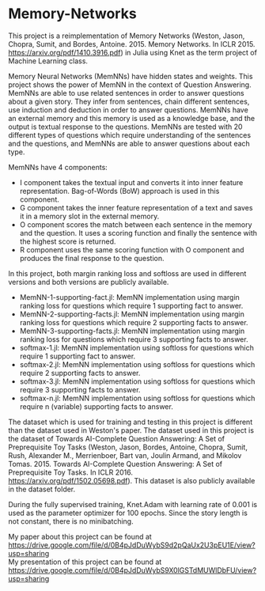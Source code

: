 # Memory-Networks
This project is a reimplementation of Memory Networks (Weston, Jason, Chopra, Sumit, and Bordes, Antoine. 2015. Memory Networks. In ICLR 2015. https://arxiv.org/pdf/1410.3916.pdf) in Julia using Knet as the term project of Machine Learning class.

Memory Neural Networks (MemNNs) have hidden states and weights. This project shows the power of MemNN in the context of Question Answering. MemNNs are able to use related sentences in order to answer questions about a given story. They infer from sentences, chain different sentences, use induction and deduction in order to answer questions. MemNNs have an external memory and this memory is used as a knowledge base, and the output is textual response to the questions. MemNNs are tested with 20 different types of questions which require understanding of the sentences and the questions, and MemNNs are able to answer questions about each type.

MemNNs have 4 components:<br/>
* I component takes the textual input and converts it into inner feature representation. Bag-of-Words (BoW) approach is used in this component.<br/>
* G component takes the inner feature representation of a text and saves it in a memory slot in the external memory.<br/>
* O component scores the match between each sentence in the memory and the question. It uses a scoring function and finally the sentence with the highest score is returned.<br/>
* R component uses the same scoring function with O component and produces the final response to the question.

In this project, both margin ranking loss and softloss are used in different versions and both versions are publicly available.

* MemNN-1-supporting-fact.jl: MemNN implementation using margin ranking loss for questions which require 1 supporting fact to answer.<br/>
* MemNN-2-supporting-facts.jl: MemNN implementation using margin ranking loss for questions which require 2 supporting facts to answer.<br/>
* MemNN-3-supporting-facts.jl: MemNN implementation using margin ranking loss for questions which require 3 supporting facts to answer.<br/>
* softmax-1.jl: MemNN implementation using softloss for questions which require 1 supporting fact to answer.<br/>
* softmax-2.jl: MemNN implementation using softloss for questions which require 2 supporting facts to answer.<br/>
* softmax-3.jl: MemNN implementation using softloss for questions which require 3 supporting facts to answer.<br/>
* softmax-n.jl: MemNN implementation using softloss for questions which require n (variable) supporting facts to answer.<br/>

The dataset which is used for training and testing in this project is different than the dataset used in Weston's paper. The dataset used in this project is the dataset of Towards AI-Complete Question Answering: A Set of Preprequisite Toy Tasks (Weston, Jason, Bordes, Antoine, Chopra, Sumit, Rush, Alexander M., Merrienboer, Bart van, Joulin Armand, and Mikolov Tomas. 2015. Towards AI-Complete Question Answering: A Set of Preprequisite Toy Tasks. In ICLR 2016. https://arxiv.org/pdf/1502.05698.pdf). This dataset is also publicly available in the dataset folder.

During the fully supervised training, Knet.Adam with learning rate of 0.001 is used as the parameter optimizer for 100 epochs. Since the story length is not constant, there is no minibatching.

My paper about this project can be found at https://drive.google.com/file/d/0B4pJdDuWybS9d2pQaUx2U3pEU1E/view?usp=sharing<br/>
My presentation of this project can be found at https://drive.google.com/file/d/0B4pJdDuWybS9X0lGSTdMUWlDbFU/view?usp=sharing
